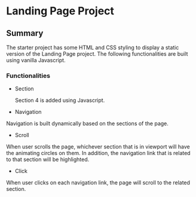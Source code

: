 # Landing Page Project

## Summary

The starter project has some HTML and CSS styling to display a static version of the Landing Page project. The following functionalities are built using vanilla Javascript.

### Functionalities

- Section

  Section 4 is added using Javascript.

- Navigation

Navigation is built dynamically based on the sections of the page.

- Scroll

When user scrolls the page, whichever section that is in viewport will have the animating circles on them. In addition, the navigation link that is related to that section will be highlighted.

- Click

When user clicks on each navigation link, the page will scroll to the related section.
